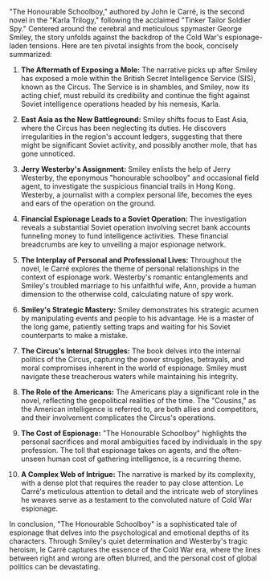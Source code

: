 "The Honourable Schoolboy," authored by John le Carré, is the second novel in the "Karla Trilogy," following the acclaimed "Tinker Tailor Soldier Spy." Centered around the cerebral and meticulous spymaster George Smiley, the story unfolds against the backdrop of the Cold War's espionage-laden tensions. Here are ten pivotal insights from the book, concisely summarized:

1. **The Aftermath of Exposing a Mole:** The narrative picks up after Smiley has exposed a mole within the British Secret Intelligence Service (SIS), known as the Circus. The Service is in shambles, and Smiley, now its acting chief, must rebuild its credibility and continue the fight against Soviet intelligence operations headed by his nemesis, Karla.

2. **East Asia as the New Battleground:** Smiley shifts focus to East Asia, where the Circus has been neglecting its duties. He discovers irregularities in the region's account ledgers, suggesting that there might be significant Soviet activity, and possibly another mole, that has gone unnoticed.

3. **Jerry Westerby's Assignment:** Smiley enlists the help of Jerry Westerby, the eponymous "honourable schoolboy" and occasional field agent, to investigate the suspicious financial trails in Hong Kong. Westerby, a journalist with a complex personal life, becomes the eyes and ears of the operation on the ground.

4. **Financial Espionage Leads to a Soviet Operation:** The investigation reveals a substantial Soviet operation involving secret bank accounts funneling money to fund intelligence activities. These financial breadcrumbs are key to unveiling a major espionage network.

5. **The Interplay of Personal and Professional Lives:** Throughout the novel, le Carré explores the theme of personal relationships in the context of espionage work. Westerby's romantic entanglements and Smiley's troubled marriage to his unfaithful wife, Ann, provide a human dimension to the otherwise cold, calculating nature of spy work.

6. **Smiley's Strategic Mastery:** Smiley demonstrates his strategic acumen by manipulating events and people to his advantage. He is a master of the long game, patiently setting traps and waiting for his Soviet counterparts to make a mistake.

7. **The Circus's Internal Struggles:** The book delves into the internal politics of the Circus, capturing the power struggles, betrayals, and moral compromises inherent in the world of espionage. Smiley must navigate these treacherous waters while maintaining his integrity.

8. **The Role of the Americans:** The Americans play a significant role in the novel, reflecting the geopolitical realities of the time. The "Cousins," as the American intelligence is referred to, are both allies and competitors, and their involvement complicates the Circus's operations.

9. **The Cost of Espionage:** "The Honourable Schoolboy" highlights the personal sacrifices and moral ambiguities faced by individuals in the spy profession. The toll that espionage takes on agents, and the often-unseen human cost of gathering intelligence, is a recurring theme.

10. **A Complex Web of Intrigue:** The narrative is marked by its complexity, with a dense plot that requires the reader to pay close attention. Le Carré's meticulous attention to detail and the intricate web of storylines he weaves serve as a testament to the convoluted nature of Cold War espionage.

In conclusion, "The Honourable Schoolboy" is a sophisticated tale of espionage that delves into the psychological and emotional depths of its characters. Through Smiley's quiet determination and Westerby's tragic heroism, le Carré captures the essence of the Cold War era, where the lines between right and wrong are often blurred, and the personal cost of global politics can be devastating.